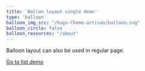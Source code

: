 ```yaml
---
title: 'Ballon layout single demo'
type: 'balloon'
balloon_img_src: "/hugo-theme-artisan/balloon.svg"
balloon_circle: false
balloon_resources: "/about"
---
```


Balloon layout can also be used in regular page.

[Go to list demo](/hugo-theme-artisan/layouts/demo/balloon)
